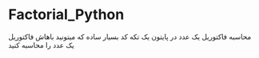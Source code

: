 # Factorial_Python
محاسبه فاکتوریل یک عدد  در پایتون
یک تکه کد بسیار ساده که میتونید باهاش فاکتوریل یک عدد را محاسبه کنید

